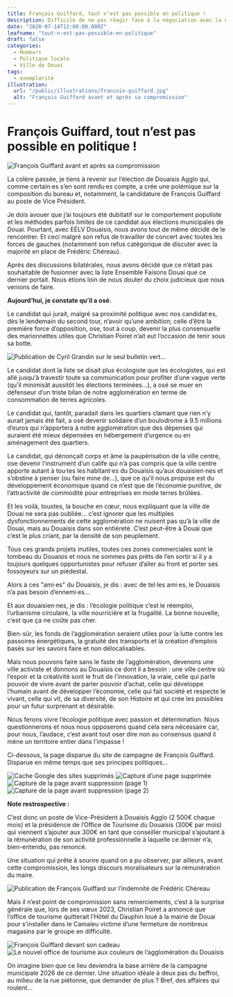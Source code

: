 ```yaml
---
title: François Guiffard, tout n’est pas possible en politique !
description: Difficile de ne pas réagir face à la négociation avec la droite d’un poste de Vice Président à Douaisis Agglo par François Guiffard.
date: "2020-07-14T12:00:00.000Z"
leafname: "tout-n-est-pas-possible-en-politique"
draft: false
categories:
  - Humeurs
  - Politique locale
  - Ville de Douai
tags:
  - exemplarité
illustration:
  url: "/public/illustrations/francois-guiffard.jpg"
  alt: "François Guiffard avant et après sa compromission"
---
```


# François Guiffard, tout n’est pas possible en politique !

![François Guiffard avant et après sa compromission](/public/illustrations/francois-guiffard.jpg "🖼➡️")

La colère passée, je tiens à revenir sur l’élection de Douaisis Agglo qui, comme certain·es s’en sont rendu·es compte, a crée une polémique sur la composition du bureau et, notamment, la candidature de François Guiffard au poste de Vice Président.

Je dois avouer que j’ai toujours été dubitatif sur le comportement populiste et les méthodes parfois limites de ce candidat aux élections municipales de Douai. Pourtant, avec EÉLV Douaisis, nous avons tout de même décidé de le rencontrer. Et ceci malgré son refus de travailler de concert avec toutes les forces de gauches (notamment son refus catégorique de discuter avec la majorité en place de Frédéric Chéreau).

Après des discussions bilatérales, nous avons décidé que ce n’était pas souhaitable de fusionner avec la liste Ensemble Faisons Douai que ce dernier portait. Nous étions loin de nous douter du choix judicieux que nous venions de faire.

**Aujourd’hui, je constate qu’il a osé.**

Le candidat qui jurait, malgré sa proximité politique avec nos candidat·es, dès le lendemain du second tour, n’avoir qu’une ambition; celle d’être la première force d’opposition, ose, tout à coup, devenir la plus consensuelle des marionnettes utiles que Christian Poiret n’ait eut l’occasion de tenir sous sa botte.

![Publication de Cyril Grandin sur le seul bulletin vert...](/public/illustrations/francois-guiffard-bulletin-vert.png "🖼⬅️")

Le candidat dont la liste se disait plus écologiste que les écologistes, qui est allé jusqu’à travestir toute sa communication pour profiter d’une vague verte (qu’il minimisât aussitôt les élections terminées...), a osé se muer en défenseur d’un triste bilan de notre agglomération en terme de consommation de terres agricoles.

Le candidat qui, tantôt, paradait dans les quartiers clamant que rien n’y aurait jamais été fait, a osé devenir solidaire d’un boulodrome à 9.5 millions d’euros qui n’apportera à notre agglomération que des dépenses qui auraient été mieux dépensées en hébergement d’urgence ou en aménagement des quartiers.

Le candidat, qui dénonçait corps et âme la paupérisation de la ville centre, ose devenir l’instrument d’un calife qui n’a pas compris que la ville centre apporte autant à tou·tes les habitant·es du Douaisis qu’aux douaisien·nes et s’obstine à penser (ou faire mine de...), que ce qu’il nous propose est du développement économique quand ce n’est que de l’économie punitive, de l’attractivité de commodité pour entreprises en mode terres brûlées.

Et les voilà, toustes, la bouche en cœur, nous expliquant que la ville de Douai ne sera pas oubliée... c’est ignorer que les multiples dysfonctionnements de cette agglomération ne nuisent pas qu’à la ville de Douai, mais au Douaisis dans son entièreté. C’est peut-être à Douai que c’est le plus criant, par la densité de son peuplement.

Tous ces grands projets inutiles, toutes ces zones commerciales sont le tombeau du Douaisis et nous ne sommes pas prêts de l’en sortir si il y a toujours quelques opportunistes pour refuser d’aller au front et porter ses fossoyeurs sur un piédestal.

Alors à ces "ami·es" du Douaisis, je dis : avec de tel·les ami·es, le Douaisis n’a pas besoin d’ennemi·es...

Et aux douaisien·nes, je dis : l’écologie politique c’est le réemploi, l’urbanisme circulaire, la ville nourricière et la frugalité. La bonne nouvelle, c’est que ça ne coûte pas cher.

Bien-sûr, les fonds de l’agglomération seraient utiles pour la lutte contre les passoires énergétiques, la gratuité des transports et la création d’emplois basés sur les savoirs faire et non délocalisables.

Mais nous pouvons faire sans le faste de l’agglomération, devenons une ville activiste et donnons au Douaisis ce dont il a besoin : une ville centre où l’espoir et la créativité sont le fruit de l’innovation, la vraie, celle qui parle pouvoir de vivre avant de parler pouvoir d’achat, celle qui développe l’humain avant de développer l’économie, celle qui fait société et respecte le vivant, celle qui vit, de sa diversité, de son Histoire et qui crée les possibles pour un futur surprenant et désirable.

Nous ferons vivre l’écologie politique avec passion et détermination. Nous questionnerons et nous nous opposerons quand cela sera nécessaire car, pour nous, l’audace, c’est avant tout oser dire non au consensus quand il mène un territoire entier dans l’impasse !

Ci-dessous, la page disparue du site de campagne de François Guiffard. Disparue en même temps que ses principes politiques...

![Cache Google des sites supprimés](/public/illustrations/recherche-site-francois-guiffard-articles-supprimes.jpg)
![Capture d’une page supprimée](/public/illustrations/capture-site-ensemble-faisons-douai.jpg)
![Capture de la page avant suppression (page 1)](/public/illustrations/capture-site-ensemble-faisons-douai-avant-supression-1.jpg)
![Capture de la page avant suppression (page 2)](/public/illustrations/capture-site-ensemble-faisons-douai-avant-supression-2.jpg)

**Note restrospective :**

C’est donc un poste de Vice-Président à Douaisis Agglo (2 500€ chaque mois) et la présidence de l’Office de Tourisme du Douaisis (300€ par mois) qui viennent s’ajouter aux 300€ en tant que conseiller municipal s’ajoutant à la rémunération de son activité professionnelle à laquelle ce dernier n’a, bien-entendu, pas renoncé.

Une situation qui prête à sourire quand on a pu observer, par ailleurs, avant cette compromission, les longs discours moralisateurs sur la rémunération du maire.

![Publication de François Guiffard sur l’indemnité de Frédéric Chéreau](/public/illustrations/publication-francois-guiffard-remuneration-frederic-chereau.png)

Mais il n’est point de compromission sans remerciements, c’est à la surprise générale que, lors de ses vœux 2023, Christian Poiret a annoncé que l’office de tourisme quitterait l’Hôtel du Dauphin loué à la mairie de Douai pour s’installer dans le Camaïeu victime d’une fermeture de nombreux magasins par le groupe en difficulté.

![François Guiffard devant son cadeau](/public/illustrations/guiffard-devant-son-cadeau.jpg)
![Le nouvel office de tourisme aux couleurs de l’agglomération du Douaisis](/public/illustrations/nouvel-office-tourisme-douai.jpg)

On imagine bien que ce lieu deviendra la base arrière de la campagne municipale 2026 de ce dernier. Une situation idéale à deux pas du beffroi, au milieu de la rue piétonne, que demander de plus ? Bref, des affaires qui roulent...
